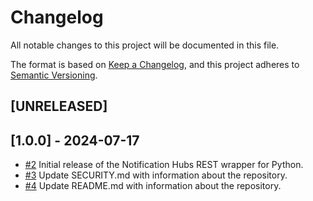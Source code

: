 # Changelog

All notable changes to this project will be documented in this file.

The format is based on [Keep a Changelog](https://keepachangelog.com/en/1.0.0/),
and this project adheres to [Semantic Versioning](https://semver.org/spec/v2.0.0.html).

## [UNRELEASED]

## [1.0.0] - 2024-07-17

- [#2](https://github.com/panevo/notificationhubs-rest-python/pull/2) Initial release of the Notification Hubs REST wrapper for Python.
- [#3](https://github.com/panevo/notificationhubs-rest-python/pull/3) Update SECURITY.md with information about the repository.
- [#4](https://github.com/panevo/notificationhubs-rest-python/pull/4) Update README.md with information about the repository.
